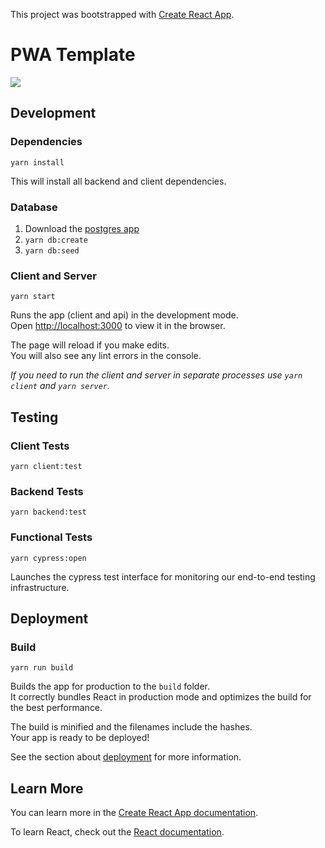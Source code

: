 This project was bootstrapped with [Create React App](https://github.com/facebook/create-react-app).
# PWA Template
<image src="https://travis-ci.com/GorillaBot-Labs/pwa-template.svg?branch=master"/>

## Development

### Dependencies

`yarn install`

This will install all backend and client dependencies.

### Database

1. Download the [postgres app](https://postgresapp.com/)
2. `yarn db:create`
3. `yarn db:seed`

### Client and Server

`yarn start`

Runs the app (client and api) in the development mode.<br />
Open [http://localhost:3000](http://localhost:3000) to view it in the browser.

The page will reload if you make edits.<br />
You will also see any lint errors in the console.

*If you need to run the client and server in separate processes use `yarn client` and `yarn server`.*

## Testing

### Client Tests

`yarn client:test`

### Backend Tests

`yarn backend:test`

### Functional Tests

`yarn cypress:open`

Launches the cypress test interface for monitoring our end-to-end testing infrastructure.

## Deployment

### Build

`yarn run build`

Builds the app for production to the `build` folder.<br />
It correctly bundles React in production mode and optimizes the build for the best performance.

The build is minified and the filenames include the hashes.<br />
Your app is ready to be deployed!

See the section about [deployment](https://facebook.github.io/create-react-app/docs/deployment) for more information.

## Learn More

You can learn more in the [Create React App documentation](https://facebook.github.io/create-react-app/docs/getting-started).

To learn React, check out the [React documentation](https://reactjs.org/).
